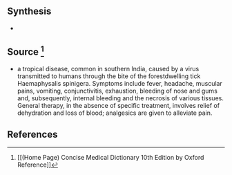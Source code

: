 ## Synthesis
- 
## Source [^1]
- a tropical disease, common in southern India, caused by a virus transmitted to humans through the bite of the forestdwelling tick Haemaphysalis spinigera. Symptoms include fever, headache, muscular pains, vomiting, conjunctivitis, exhaustion, bleeding of nose and gums and, subsequently, internal bleeding and the necrosis of various tissues. General therapy, in the absence of specific treatment, involves relief of dehydration and loss of blood; analgesics are given to alleviate pain.
## References

[^1]: [[(Home Page) Concise Medical Dictionary 10th Edition by Oxford Reference]]